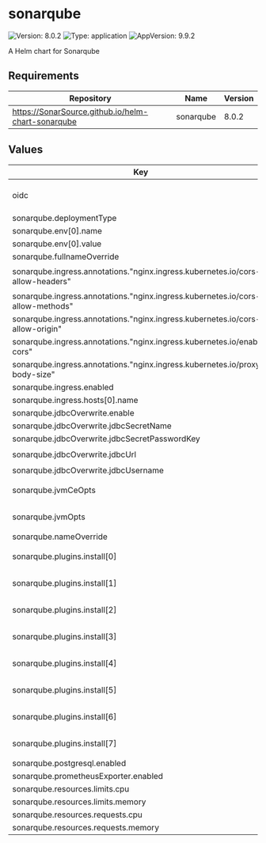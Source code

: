 # sonarqube

![Version: 8.0.2](https://img.shields.io/badge/Version-8.0.2-informational?style=flat-square) ![Type: application](https://img.shields.io/badge/Type-application-informational?style=flat-square) ![AppVersion: 9.9.2](https://img.shields.io/badge/AppVersion-9.9.2-informational?style=flat-square)

A Helm chart for Sonarqube

## Requirements

| Repository                                         | Name      | Version |
| -------------------------------------------------- | --------- | ------- |
| https://SonarSource.github.io/helm-chart-sonarqube | sonarqube | 8.0.2   |

## Values

| Key                                                                            | Type   | Default                                                                                                                                | Description               |
| ------------------------------------------------------------------------------ | ------ | -------------------------------------------------------------------------------------------------------------------------------------- | ------------------------- |
| oidc                                                                           | object | `{"enabled":false}`                                                                                                                    | Integration with keycloak |
| sonarqube.deploymentType                                                       | string | `"Deployment"`                                                                                                                         |                           |
| sonarqube.env[0].name                                                          | string | `"SONAR_TELEMETRY_ENABLE"`                                                                                                             |                           |
| sonarqube.env[0].value                                                         | string | `"false"`                                                                                                                              |                           |
| sonarqube.fullnameOverride                                                     | string | `"sonar"`                                                                                                                              |                           |
| sonarqube.ingress.annotations."nginx.ingress.kubernetes.io/cors-allow-headers" | string | `"DNT,X-CustomHeader,Keep-Alive,User-Agent,X-Requested-With,If-Modified-Since,Cache-Control,Content-Type,Authorization"`               |                           |
| sonarqube.ingress.annotations."nginx.ingress.kubernetes.io/cors-allow-methods" | string | `"OPTIONS, GET"`                                                                                                                       |                           |
| sonarqube.ingress.annotations."nginx.ingress.kubernetes.io/cors-allow-origin"  | string | `"*"`                                                                                                                                  |                           |
| sonarqube.ingress.annotations."nginx.ingress.kubernetes.io/enable-cors"        | string | `"true"`                                                                                                                               |                           |
| sonarqube.ingress.annotations."nginx.ingress.kubernetes.io/proxy-body-size"    | string | `"64m"`                                                                                                                                |                           |
| sonarqube.ingress.enabled                                                      | bool   | `true`                                                                                                                                 |                           |
| sonarqube.ingress.hosts[0].name                                                | string | `"sonar.example.com"`                                                                                                                  |                           |
| sonarqube.jdbcOverwrite.enable                                                 | bool   | `true`                                                                                                                                 |                           |
| sonarqube.jdbcOverwrite.jdbcSecretName                                         | string | `"sonar-pguser-sonar"`                                                                                                                 |                           |
| sonarqube.jdbcOverwrite.jdbcSecretPasswordKey                                  | string | `"password"`                                                                                                                           |                           |
| sonarqube.jdbcOverwrite.jdbcUrl                                                | string | `"jdbc:postgresql://sonar-primary.sonar:5432/sonar?socketTimeout=1500"`                                                                |                           |
| sonarqube.jdbcOverwrite.jdbcUsername                                           | string | `"sonar"`                                                                                                                              |                           |
| sonarqube.jvmCeOpts                                                            | string | `"-javaagent:/opt/sonarqube/extensions/plugins/sonarqube-community-branch-plugin-1.14.0.jar=ce"`                                       |                           |
| sonarqube.jvmOpts                                                              | string | `"-javaagent:/opt/sonarqube/extensions/plugins/sonarqube-community-branch-plugin-1.14.0.jar=web"`                                      |                           |
| sonarqube.nameOverride                                                         | string | `"sonar"`                                                                                                                              |                           |
| sonarqube.plugins.install[0]                                                   | string | `"https://github.com/vaulttec/sonar-auth-oidc/releases/download/v2.1.1/sonar-auth-oidc-plugin-2.1.1.jar"`                              |                           |
| sonarqube.plugins.install[1]                                                   | string | `"https://github.com/checkstyle/sonar-checkstyle/releases/download/10.12.1/checkstyle-sonar-plugin-10.12.1.jar"`                       |                           |
| sonarqube.plugins.install[2]                                                   | string | `"https://github.com/spotbugs/sonar-findbugs/releases/download/4.2.9/sonar-findbugs-plugin-4.2.9.jar"`                                 |                           |
| sonarqube.plugins.install[3]                                                   | string | `"https://github.com/jborgers/sonar-pmd/releases/download/3.4.0/sonar-pmd-plugin-3.4.0.jar"`                                           |                           |
| sonarqube.plugins.install[4]                                                   | string | `"https://github.com/sbaudoin/sonar-ansible/releases/download/v2.5.1/sonar-ansible-plugin-2.5.1.jar"`                                  |                           |
| sonarqube.plugins.install[5]                                                   | string | `"https://github.com/sbaudoin/sonar-yaml/releases/download/v1.7.0/sonar-yaml-plugin-1.7.0.jar"`                                        |                           |
| sonarqube.plugins.install[6]                                                   | string | `"https://github.com/Inform-Software/sonar-groovy/releases/download/1.8/sonar-groovy-plugin-1.8.jar"`                                  |                           |
| sonarqube.plugins.install[7]                                                   | string | `"https://github.com/mc1arke/sonarqube-community-branch-plugin/releases/download/1.14.0/sonarqube-community-branch-plugin-1.14.0.jar"` |                           |
| sonarqube.postgresql.enabled                                                   | bool   | `false`                                                                                                                                |                           |
| sonarqube.prometheusExporter.enabled                                           | bool   | `false`                                                                                                                                |                           |
| sonarqube.resources.limits.cpu                                                 | string | `"700m"`                                                                                                                               |                           |
| sonarqube.resources.limits.memory                                              | string | `"3Gi"`                                                                                                                                |                           |
| sonarqube.resources.requests.cpu                                               | string | `"100m"`                                                                                                                               |                           |
| sonarqube.resources.requests.memory                                            | string | `"1.5Gi"`                                                                                                                              |                           |
